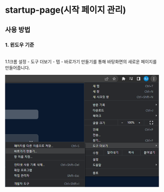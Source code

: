 # startup-page(시작 페이지 관리)

## 사용 방법

### 1. 윈도우 기준
<br>
1.1크롬 설정 -  도구 더보기 -  탭 - 바로가기 만들기를 통해 바탕화면의 새로운 페이지를 만들어줍니다.
<br>

![설정하기 이미지](./public/README/use.PNG)
